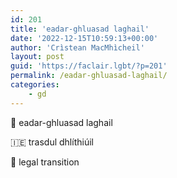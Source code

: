 ```yaml
---
id: 201
title: 'eadar-ghluasad laghail'
date: '2022-12-15T10:59:13+00:00'
author: 'Crìstean MacMhìcheil'
layout: post
guid: 'https://faclair.lgbt/?p=201'
permalink: /eadar-ghluasad-laghail/
categories:
    - gd
---
```


&#x1f3f4;&#xe0067;&#xe0062;&#xe0073;&#xe0063;&#xe0074;&#xe007f; eadar-ghluasad laghail

&#x1f1ee;&#x1f1ea; trasdul dhlíthiúil

&#x1f3f4;&#xe0067;&#xe0062;&#xe0065;&#xe006e;&#xe0067;&#xe007f; legal transition

